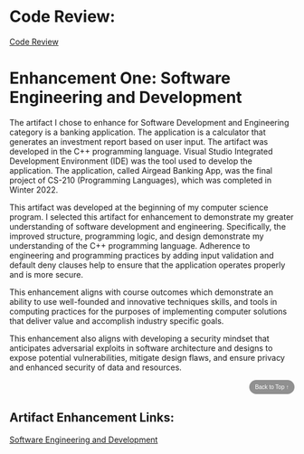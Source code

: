 

# **Code Review:**

[Code Review](https://youtu.be/6cdXHpRNkXQ)

# **Enhancement One: Software Engineering and Development**
  The artifact I chose to enhance for Software Development and Engineering category is a banking application. The application is a calculator that generates an investment 
  report based on user input. The artifact was developed in the C++ programming language. Visual Studio Integrated Development Environment (IDE) was the tool used to develop 
  the application. The application, called Airgead Banking App, was the final project of CS-210 (Programming Languages), which was completed in Winter 2022. 
  
  This artifact was developed at the beginning of my computer science program. I selected this artifact for enhancement to demonstrate my greater understanding of software 
  development and engineering. Specifically, the improved structure, programming logic, and design demonstrate my understanding of the C++ programming language. 
  Adherence to engineering and programming practices by adding input validation and default deny clauses help to ensure that the application operates properly and is 
  more secure. 

  This enhancement aligns with course outcomes which demonstrate an ability to use well-founded and innovative techniques skills, and tools in computing practices for the 
  purposes of implementing computer solutions that deliver value and accomplish industry specific goals.
  
  This enhancement also aligns with developing a security mindset that anticipates adversarial 
  exploits in software architecture and designs to expose potential vulnerabilities, mitigate design flaws, and ensure privacy and enhanced security of data and resources.

<div style="text-align: right;">
    <a href="#">
        <button style="font-size: 10px; font-weight: 500; background: #909090; color: #ffffff; border-radius: 50px; border-style: solid; border-color: #909090; padding: 5px 8px;">Back to Top &#8593;</button>
    </a>
</div>


## Artifact Enhancement Links:

[Software Engineering and Development](https://github.com/sdmnh1/Enhancement-One)

